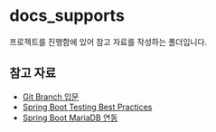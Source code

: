 # docs_supports
프로젝트를 진행함에 있어 참고 자료를 작성하는 폴더입니다.

## 참고 자료
* [Git Branch 입문](https://backlog.com/git-tutorial/kr/stepup/stepup2_3.html)
* [Spring Boot Testing Best Practices](https://tanzu.vmware.com/developer/guides/spring-boot-testing/)
* [Spring Boot MariaDB 연동](https://www.bottlehs.com/springboot/%EC%8A%A4%ED%94%84%EB%A7%81-%EB%B6%80%ED%8A%B8-mariadb-%EC%97%B0%EB%8F%99/)